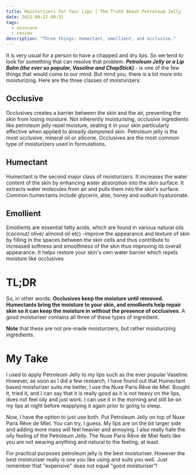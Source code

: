 ```yaml
---
title: Moisturizers for Your Lips | The Truth About Petroleum Jelly
date: 2021-09-22 09:31
tags:
  - skincare
  - review
description: "Three things: Humectant, emollient, and occlusive."
---
```

It is very usual for a person to have a chapped and dry lips. So we tend to look for something that can resolve that problem. ***Petroleum Jelly or a Lip Balm (the ever so popular, Vaseline and ChapStick)*** - is one of the few things that would come to our mind. But mind you, there is a lot more into moisturizing. Here are the three classes of moisturizers:

## Occlusive

Occlusives creates a barrier between the skin and the air, preventing the skin from losing moisture. Not inherently moisturising, occlusive ingredients like petroleum jelly repel moisture, sealing it in your skin particularly effective when applied to already dampened skin. Petroleum jelly is the most occlusive, mineral oil or silicone. Occlusives are the most common type of moisturizers used in formulations.

## Humectant

Humectant is the second major class of moisturizers. It increases the water content of the skin by enhancing water absorption into the skin surface. It extracts water molecules from air and pulls them into the skin's surface. Common humectants include glycerin, aloe, honey and sodium hyaluronate.

## Emollient

Emollients are essential fatty acids, which are found in various natural oils (coconut/ olive/ almond oil etc) -improve the appearance and texture of skin by filling in the spaces between the skin cells and thus contribute to increased softness and smoothness of the skin thus improving its overall appearance. It helps restore your skin's own water barrier which repels moisture like occlusives

# TL;DR

So, in other words: **Occlusives keep the moisture until removed. Humectants bring the moisture to your skin, and emollients help repair skin so it can keep the moisture in without the presence of occlusives**. A good moisturiser contains all three of these types of ingredient. 

**Note** that these are not pre-made moisturizers, but rather moisturizing ingredients.

# **My Take**

I used to apply Petroleum Jelly to my lips such as the ever popular Vaseline. However, as soon as I did a few research, I have found out that Humectant based moisturizer suits me better, I use the Nuxe Paris Rêve de Miel[](https://us.nuxe.com/reve-de-miel-range). Bought it, tried it, and I can say that it is really good as it is not heavy on the lips, does not feel oily and just work. I can use it in the morning and still be on my lips at night before reapplying it again prior to going to sleep.

Now, I have the option to just use both. Put Petroleum Jelly on top of Nuxe Paris Rêve de Miel[](https://us.nuxe.com/reve-de-miel-range). You can try, I guess. My lips are on the bit larger side and adding more mass will feel heavier and annoying. I also really hate the oily feeling of the Petroleum Jelly. The Nuxe Paris Rêve de Miel feels like you are not wearing anything and natural to the feeling, at least.[](https://us.nuxe.com/reve-de-miel-range)

For practical purposes petroleum jelly is the best moisturiser. However the best moisturiser really is one you like using and suits you well. Just remember that "expensive" does not equal "good moisturiser"!